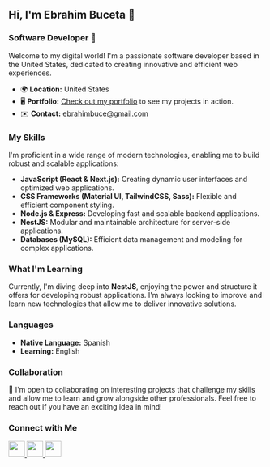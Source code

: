 ## Hi, I'm Ebrahim Buceta 👋

### Software Developer 🚀

Welcome to my digital world! I'm a passionate software developer based in the United States, dedicated to creating innovative and efficient web experiences.

- 🌍 **Location:** United States
- 🖥️ **Portfolio:** [Check out my portfolio](https://github.com/ebrahimbuce) to see my projects in action.
- ✉️ **Contact:** [ebrahimbuce@gmail.com](mailto:ebrahimbuce@gmail.com)

### My Skills

I'm proficient in a wide range of modern technologies, enabling me to build robust and scalable applications:

- **JavaScript (React & Next.js):** Creating dynamic user interfaces and optimized web applications.
- **CSS Frameworks (Material UI, TailwindCSS, Sass):** Flexible and efficient component styling.
- **Node.js & Express:** Developing fast and scalable backend applications.
- **NestJS:** Modular and maintainable architecture for server-side applications.
- **Databases (MySQL):** Efficient data management and modeling for complex applications.

### What I'm Learning

Currently, I'm diving deep into **NestJS**, enjoying the power and structure it offers for developing robust applications. I'm always looking to improve and learn new technologies that allow me to deliver innovative solutions.

### Languages

- **Native Language:** Spanish
- **Learning:** English

### Collaboration

🤝 I'm open to collaborating on interesting projects that challenge my skills and allow me to learn and grow alongside other professionals. Feel free to reach out if you have an exciting idea in mind!

### Connect with Me

<p align="left">
  <a href="https://discord.com/users/ebrahimbuce#4050" target="_blank" rel="noreferrer">
    <img src="https://raw.githubusercontent.com/danielcranney/readme-generator/main/public/icons/socials/discord.svg" width="32" height="32" />
  </a>
  <a href="https://www.github.com/ebrahimbuce" target="_blank" rel="noreferrer">
    <img src="https://raw.githubusercontent.com/danielcranney/readme-generator/main/public/icons/socials/github-dark.svg" width="32" height="32" />
  </a>
  <a href="http://www.instagram.com/ebrahim_b21" target="_blank" rel="noreferrer">
    <img src="https://raw.githubusercontent.com/danielcranney/readme-generator/main/public/icons/socials/instagram.svg" width="32" height="32" />
  </a>
</p>
